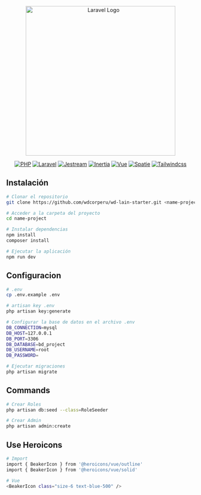 <p align="center"><a href="https://laravel.com" target="_blank"><img src="https://img-c.udemycdn.com/course/480x270/5853238_37f7_2.jpg" width="400" alt="Laravel Logo"></a></p>

<p align="center">
<a href="https://www.php.net/"><img src="https://img.shields.io/badge/8.2-Php-4F5B93" alt="PHP"></a>
<a href="https://laravel.com/docs/11.x"><img src="https://img.shields.io/badge/11.31-Laravel-F13B2F" alt="Laravel"></a>
<a href="https://jetstream.laravel.com/introduction.html"><img src="https://img.shields.io/badge/5.3-Jestream-6875F5" alt="Jestream"></a>
<a href="https://inertiajs.com/"><img src="https://img.shields.io/badge/1.1-Inertia-9354E9" alt="Inertia"></a>
<a href="https://vuejs.org/"><img src="https://img.shields.io/badge/3.3.13-Vue-42D392" alt="Vue"></a>
<a href="https://spatie.be/"><img src="https://img.shields.io/badge/6.13-Spatie-1D7593" alt="Spatie"></a>
<a href="https://tailwindcss.com/"><img src="https://img.shields.io/badge/3.4.0-Tailwindcss-36BCFF" alt="Tailwindcss"></a>
</p>


## Instalación

```bash
# Clonar el repositorio
git clone https://github.com/wdcorperu/wd-lain-starter.git <name-project>

# Acceder a la carpeta del proyecto
cd name-project

# Instalar dependencias
npm install
composer install

# Ejecutar la aplicación
npm run dev
```

## Configuracion

```bash
# .env
cp .env.example .env

# artisan key .env
php artisan key:generate

# Configurar la base de datos en el archivo .env
DB_CONNECTION=mysql
DB_HOST=127.0.0.1
DB_PORT=3306
DB_DATABASE=bd_project
DB_USERNAME=root
DB_PASSWORD=

# Ejecutar migraciones
php artisan migrate
```

## Commands

```bash
# Crear Roles
php artisan db:seed --class=RoleSeeder

# Crear Admin
php artisan admin:create
```

## Use Heroicons

```bash
# Import
import { BeakerIcon } from '@heroicons/vue/outline'
import { BeakerIcon } from '@heroicons/vue/solid'

# Vue
<BeakerIcon class="size-6 text-blue-500" />
```